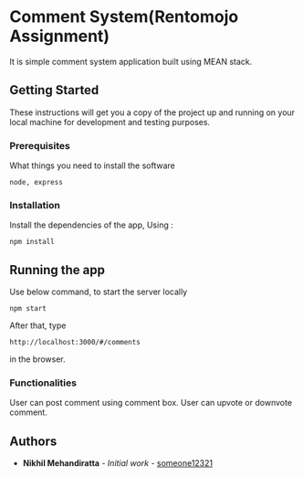 # Comment System(Rentomojo Assignment)

It is simple comment system application built using MEAN stack.

## Getting Started

These instructions will get you a copy of the project up and running on your local machine for development and testing purposes.

### Prerequisites

What things you need to install the software

```
node, express
```

### Installation

Install the dependencies of the app, Using :
```
npm install
```

## Running the app

Use below command, to start the server locally
```
npm start
```
After that, type 
```
http://localhost:3000/#/comments
```
in the browser.

### Functionalities

User can post comment using comment box.
User can upvote or downvote comment.

## Authors

* **Nikhil Mehandiratta** - *Initial work* - [someone12321](https://github.com/someone12321)
